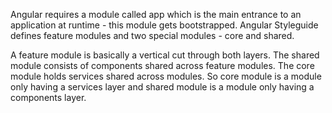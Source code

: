 Angular requires a module called app which is the main entrance to an application at runtime - this module gets bootstrapped. Angular Styleguide defines feature modules and two special modules - core and shared.

A feature module is basically a vertical cut through both layers. The shared module consists of components shared across feature modules. The core module holds services shared across modules. So core module is a module only having a services layer and shared module is a module only having a components layer.